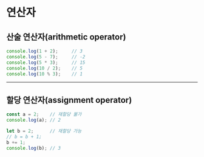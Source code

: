 # 연산자

## 산술 연산자(arithmetic operator)

```JavaScript
console.log(1 + 2);     // 3
console.log(5 - 7);     // -2
console.log(5 * 3);     // 15
console.log(10 / 2);    // 5
console.log(10 % 3);    // 1
```

---

## 할당 연산자(assignment operator)

```JavaScript
const a = 2;    // 재할당 불가
console.log(a); // 2

let b = 2;      // 재할당 가능
// b = b + 1;
b += 1;
console.log(b); // 3
```
